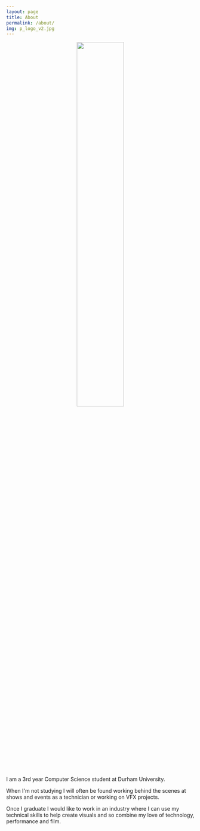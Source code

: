 ```yaml
---
layout: page
title: About
permalink: /about/
img: p_logo_v2.jpg
---
```


<center>
<img src="{{site.baseurl}}/images/me.jpg" width="50%" align="middle">
</center>

<div class="mt50"></div>

I am a 3rd year Computer Science student at Durham University.

When I'm not studying I will often be found working behind the scenes at shows and events as a technician or working on VFX projects.

Once I graduate I would like to work in an industry where I can use my technical skills to help create visuals and so combine my love of technology, performance and film.
